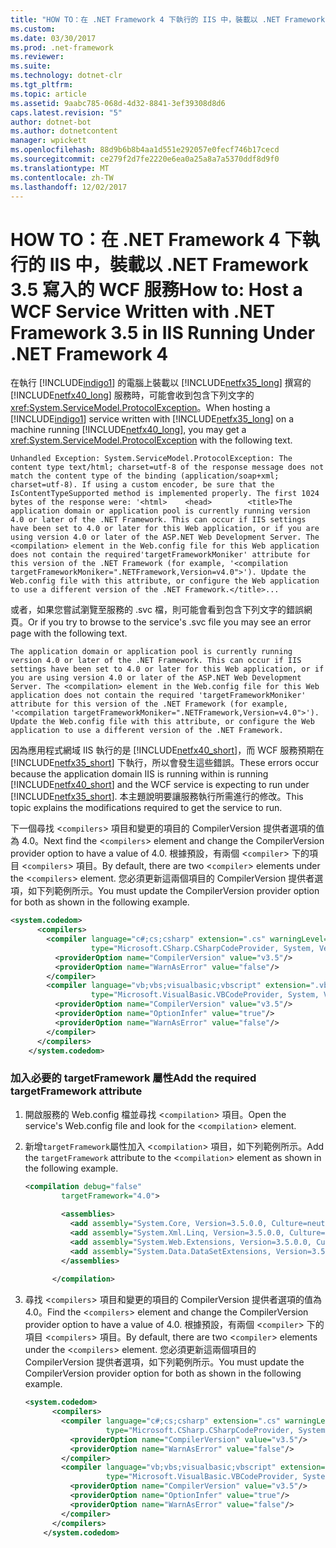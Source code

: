 ```yaml
---
title: "HOW TO：在 .NET Framework 4 下執行的 IIS 中，裝載以 .NET Framework 3.5 寫入的 WCF 服務"
ms.custom: 
ms.date: 03/30/2017
ms.prod: .net-framework
ms.reviewer: 
ms.suite: 
ms.technology: dotnet-clr
ms.tgt_pltfrm: 
ms.topic: article
ms.assetid: 9aabc785-068d-4d32-8841-3ef39308d8d6
caps.latest.revision: "5"
author: dotnet-bot
ms.author: dotnetcontent
manager: wpickett
ms.openlocfilehash: 88d9b6b8b4aa1d551e292057e0fecf746b17cecd
ms.sourcegitcommit: ce279f2d7fe2220e6ea0a25a8a7a5370ddf8d9f0
ms.translationtype: MT
ms.contentlocale: zh-TW
ms.lasthandoff: 12/02/2017
---
```

# <a name="how-to-host-a-wcf-service-written-with-net-framework-35-in-iis-running-under-net-framework-4"></a><span data-ttu-id="ecf2d-102">HOW TO：在 .NET Framework 4 下執行的 IIS 中，裝載以 .NET Framework 3.5 寫入的 WCF 服務</span><span class="sxs-lookup"><span data-stu-id="ecf2d-102">How to: Host a WCF Service Written with .NET Framework 3.5 in IIS Running Under .NET Framework 4</span></span>
<span data-ttu-id="ecf2d-103">在執行 [!INCLUDE[indigo1](../../../includes/indigo1-md.md)] 的電腦上裝載以 [!INCLUDE[netfx35_long](../../../includes/netfx35-long-md.md)] 撰寫的 [!INCLUDE[netfx40_long](../../../includes/netfx40-long-md.md)] 服務時，可能會收到包含下列文字的 <xref:System.ServiceModel.ProtocolException>。</span><span class="sxs-lookup"><span data-stu-id="ecf2d-103">When hosting a [!INCLUDE[indigo1](../../../includes/indigo1-md.md)] service written with [!INCLUDE[netfx35_long](../../../includes/netfx35-long-md.md)] on a machine running [!INCLUDE[netfx40_long](../../../includes/netfx40-long-md.md)], you may get a <xref:System.ServiceModel.ProtocolException> with the following text.</span></span>  
  
```Output  
Unhandled Exception: System.ServiceModel.ProtocolException: The content type text/html; charset=utf-8 of the response message does not match the content type of the binding (application/soap+xml; charset=utf-8). If using a custom encoder, be sure that the IsContentTypeSupported method is implemented properly. The first 1024 bytes of the response were: '<html>    <head>        <title>The application domain or application pool is currently running version 4.0 or later of the .NET Framework. This can occur if IIS settings have been set to 4.0 or later for this Web application, or if you are using version 4.0 or later of the ASP.NET Web Development Server. The <compilation> element in the Web.config file for this Web application does not contain the required'targetFrameworkMoniker' attribute for this version of the .NET Framework (for example, '<compilation targetFrameworkMoniker=".NETFramework,Version=v4.0">'). Update the Web.config file with this attribute, or configure the Web application to use a different version of the .NET Framework.</title>...  
```  
  
 <span data-ttu-id="ecf2d-104">或者，如果您嘗試瀏覽至服務的 .svc 檔，則可能會看到包含下列文字的錯誤網頁。</span><span class="sxs-lookup"><span data-stu-id="ecf2d-104">Or if you try to browse to the service's .svc file you may see an error page with the following text.</span></span>  
  
```Output  
The application domain or application pool is currently running version 4.0 or later of the .NET Framework. This can occur if IIS settings have been set to 4.0 or later for this Web application, or if you are using version 4.0 or later of the ASP.NET Web Development Server. The <compilation> element in the Web.config file for this Web application does not contain the required 'targetFrameworkMoniker' attribute for this version of the .NET Framework (for example, '<compilation targetFrameworkMoniker=".NETFramework,Version=v4.0">'). Update the Web.config file with this attribute, or configure the Web application to use a different version of the .NET Framework.  
```  
  
 <span data-ttu-id="ecf2d-105">因為應用程式網域 IIS 執行的是 [!INCLUDE[netfx40_short](../../../includes/netfx40-short-md.md)]，而 WCF 服務預期在 [!INCLUDE[netfx35_short](../../../includes/netfx35-short-md.md)] 下執行，所以會發生這些錯誤。</span><span class="sxs-lookup"><span data-stu-id="ecf2d-105">These errors occur because the application domain IIS is running within is running [!INCLUDE[netfx40_short](../../../includes/netfx40-short-md.md)] and the WCF service is expecting to run under [!INCLUDE[netfx35_short](../../../includes/netfx35-short-md.md)].</span></span> <span data-ttu-id="ecf2d-106">本主題說明要讓服務執行所需進行的修改。</span><span class="sxs-lookup"><span data-stu-id="ecf2d-106">This topic explains the modifications required to get the service to run.</span></span>  
  
 <span data-ttu-id="ecf2d-107">下一個尋找 <`compilers`> 項目和變更的項目的 CompilerVersion 提供者選項的值為 4.0。</span><span class="sxs-lookup"><span data-stu-id="ecf2d-107">Next find the <`compilers`> element and change the CompilerVersion provider option to have a value of 4.0.</span></span> <span data-ttu-id="ecf2d-108">根據預設，有兩個 <`compiler`> 下的項目 <`compilers`> 項目。</span><span class="sxs-lookup"><span data-stu-id="ecf2d-108">By default, there are two <`compiler`> elements under the <`compilers`> element.</span></span> <span data-ttu-id="ecf2d-109">您必須更新這兩個項目的 CompilerVersion 提供者選項，如下列範例所示。</span><span class="sxs-lookup"><span data-stu-id="ecf2d-109">You must update the CompilerVersion provider option for both as shown in the following example.</span></span>  
  
```xml  
<system.codedom>  
      <compilers>  
        <compiler language="c#;cs;csharp" extension=".cs" warningLevel="4"  
                  type="Microsoft.CSharp.CSharpCodeProvider, System, Version=2.0.0.0, Culture=neutral, PublicKeyToken=b77a5c561934e089">  
          <providerOption name="CompilerVersion" value="v3.5"/>  
          <providerOption name="WarnAsError" value="false"/>  
        </compiler>  
        <compiler language="vb;vbs;visualbasic;vbscript" extension=".vb" warningLevel="4"  
                  type="Microsoft.VisualBasic.VBCodeProvider, System, Version=2.0.0.0, Culture=neutral, PublicKeyToken=b77a5c561934e089">  
          <providerOption name="CompilerVersion" value="v3.5"/>  
          <providerOption name="OptionInfer" value="true"/>  
          <providerOption name="WarnAsError" value="false"/>  
        </compiler>  
      </compilers>  
    </system.codedom>  
```  
  
### <a name="add-the-required-targetframework-attribute"></a><span data-ttu-id="ecf2d-110">加入必要的 targetFramework 屬性</span><span class="sxs-lookup"><span data-stu-id="ecf2d-110">Add the required targetFramework attribute</span></span>  
  
1.  <span data-ttu-id="ecf2d-111">開啟服務的 Web.config 檔並尋找 <`compilation`> 項目。</span><span class="sxs-lookup"><span data-stu-id="ecf2d-111">Open the service's Web.config file and look for the <`compilation`> element.</span></span>  
  
2.  <span data-ttu-id="ecf2d-112">新增`targetFramework`屬性加入 <`compilation`> 項目，如下列範例所示。</span><span class="sxs-lookup"><span data-stu-id="ecf2d-112">Add the `targetFramework` attribute to the <`compilation`> element as shown in the following example.</span></span>  
  
    ```xml  
    <compilation debug="false"  
            targetFramework="4.0">  
  
            <assemblies>  
              <add assembly="System.Core, Version=3.5.0.0, Culture=neutral, PublicKeyToken=B77A5C561934E089"/>  
              <add assembly="System.Xml.Linq, Version=3.5.0.0, Culture=neutral, PublicKeyToken=B77A5C561934E089"/>  
              <add assembly="System.Web.Extensions, Version=3.5.0.0, Culture=neutral, PublicKeyToken=31BF3856AD364E35"/>  
              <add assembly="System.Data.DataSetExtensions, Version=3.5.0.0, Culture=neutral, PublicKeyToken=B77A5C561934E089"/>  
            </assemblies>  
  
          </compilation>  
    ```  
  
3.  <span data-ttu-id="ecf2d-113">尋找 <`compilers`> 項目和變更的項目的 CompilerVersion 提供者選項的值為 4.0。</span><span class="sxs-lookup"><span data-stu-id="ecf2d-113">Find the <`compilers`> element and change the CompilerVersion provider option to have a value of 4.0.</span></span> <span data-ttu-id="ecf2d-114">根據預設，有兩個 <`compiler`> 下的項目 <`compilers`> 項目。</span><span class="sxs-lookup"><span data-stu-id="ecf2d-114">By default, there are two <`compiler`> elements under the <`compilers`> element.</span></span> <span data-ttu-id="ecf2d-115">您必須更新這兩個項目的 CompilerVersion 提供者選項，如下列範例所示。</span><span class="sxs-lookup"><span data-stu-id="ecf2d-115">You must update the CompilerVersion provider option for both as shown in the following example.</span></span>  
  
    ```xml  
    <system.codedom>  
          <compilers>  
            <compiler language="c#;cs;csharp" extension=".cs" warningLevel="4"  
                      type="Microsoft.CSharp.CSharpCodeProvider, System, Version=2.0.0.0, Culture=neutral, PublicKeyToken=b77a5c561934e089">  
              <providerOption name="CompilerVersion" value="v3.5"/>  
              <providerOption name="WarnAsError" value="false"/>  
            </compiler>  
            <compiler language="vb;vbs;visualbasic;vbscript" extension=".vb" warningLevel="4"  
                      type="Microsoft.VisualBasic.VBCodeProvider, System, Version=2.0.0.0, Culture=neutral, PublicKeyToken=b77a5c561934e089">  
              <providerOption name="CompilerVersion" value="v3.5"/>  
              <providerOption name="OptionInfer" value="true"/>  
              <providerOption name="WarnAsError" value="false"/>  
            </compiler>  
          </compilers>  
        </system.codedom>  
    ```
